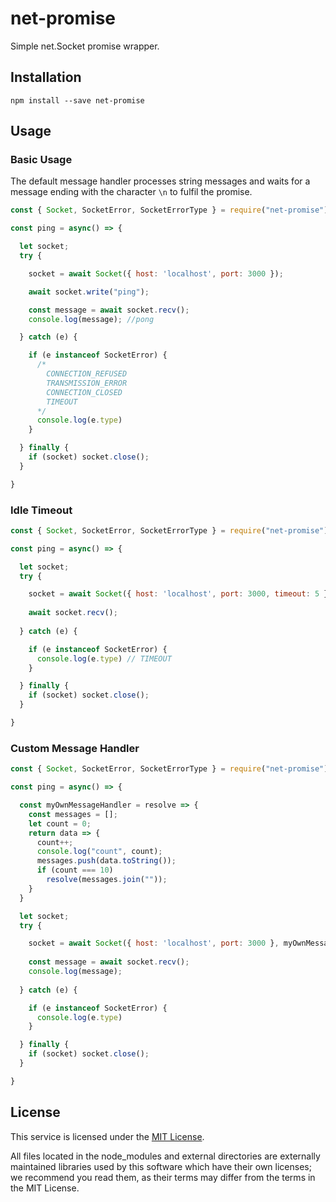 # net-promise
Simple net.Socket promise wrapper.

## Installation
```
npm install --save net-promise
```

## Usage

### Basic Usage
The default message handler processes string messages and waits for a message ending with the character ```\n``` to fulfil the promise.
```javascript
const { Socket, SocketError, SocketErrorType } = require("net-promise");

const ping = async() => {

  let socket;
  try {

    socket = await Socket({ host: 'localhost', port: 3000 });

    await socket.write("ping");

    const message = await socket.recv();
    console.log(message); //pong

  } catch (e) {

    if (e instanceof SocketError) {
      /*
        CONNECTION_REFUSED
        TRANSMISSION_ERROR
        CONNECTION_CLOSED
        TIMEOUT
      */
      console.log(e.type)
    }

  } finally {
    if (socket) socket.close();
  }

}
```
### Idle Timeout
```javascript
const { Socket, SocketError, SocketErrorType } = require("net-promise");

const ping = async() => {

  let socket;
  try {

    socket = await Socket({ host: 'localhost', port: 3000, timeout: 5 });
    
    await socket.recv();
    
  } catch (e) {

    if (e instanceof SocketError) {
      console.log(e.type) // TIMEOUT
    }

  } finally {
    if (socket) socket.close();
  }

}
```
### Custom Message Handler
```javascript
const { Socket, SocketError, SocketErrorType } = require("net-promise");

const ping = async() => {

  const myOwnMessageHandler = resolve => {
    const messages = [];
    let count = 0;
    return data => {
      count++;
      console.log("count", count);
      messages.push(data.toString());
      if (count === 10)
        resolve(messages.join(""));
    }
  }

  let socket;
  try {

    socket = await Socket({ host: 'localhost', port: 3000 }, myOwnMessageHandler);
    
    const message = await socket.recv();
    console.log(message);
    
  } catch (e) {

    if (e instanceof SocketError) {
      console.log(e.type)
    }

  } finally {
    if (socket) socket.close();
  }

}
```

## License

This service is licensed under the [MIT License](./LICENSE.txt).

All files located in the node_modules and external directories are externally maintained libraries used by this software which have their own licenses; we recommend you read them, as their terms may differ from the terms in the MIT License.
